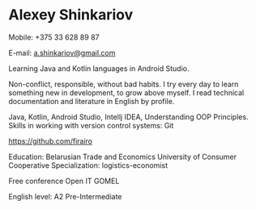 # Alexey Shinkariov

Mobile: +375 33 628 89 87

E-mail: a.shinkariov@gmail.com

Learning Java and Kotlin languages in Android Studio.

Non-conflict, responsible, without bad habits. I try every day to learn something new in development, to grow above myself. I read technical documentation and literature in English by profile.

Java, Kotlin, Android Studio, Intellj IDEA, Understanding OOP Principles. Skills in working with version control systems: Git

https://github.com/firairo

Education: Belarusian Trade and Economics University of Consumer Cooperative Specialization: logistics-economist

Free conference Open IT GOMEL

English level: A2 Pre-Intermediate
